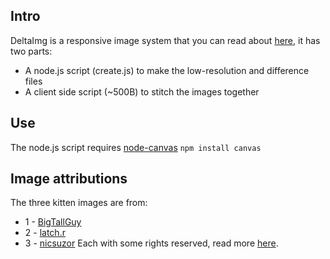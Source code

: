 ## Intro
DeltaImg is a responsive image system that you can read about [here](http://hacks.philingrey.com/2012/03/deltaimg-resolution-and-bandwidth-responsive-images/), it has two parts:
-    A node.js script (create.js) to make the low-resolution and difference files
-    A client side script (~500B) to stitch the images together

## Use
The node.js script requires [node-canvas](https://github.com/LearnBoost/node-canvas) `npm install canvas`

## Image attributions
The three kitten images are from:
-    1 - [BigTallGuy](http://flickr.com/photos/bigtallguy/)
-    2 - [latch.r](http://flickr.com/photos/lachlanrogers/)
-    3 - [nicsuzor](http://flickr.com/photos/nicsuzor/)
Each with some rights reserved, read more [here](http://placekitten.com/attribution.html).

